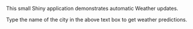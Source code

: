 This small Shiny application demonstrates automatic Weather updates.

Type the name of the city in the above text box to get weather predictions.